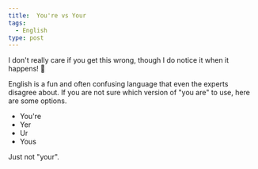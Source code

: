 ```yaml
---
title:  You're vs Your
tags:
  - English
type: post
---
```


<p>I don't really care if you get this wrong, though I do notice it when it happens! 🤫</p>
<p>English is a fun and often confusing language that even the experts disagree about. If you are not sure which version of "you are" to use, here are some options.</p>

<ul>
  <li>You're</li>
  <li>Yer</li>
  <li>Ur</li>
  <li>Yous</li>
</ul>

<p>Just not "your".</p>